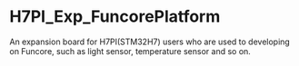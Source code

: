 # H7PI_Exp_FuncorePlatform
An expansion board for H7PI(STM32H7) users who are used to developing on Funcore, such as light sensor, temperature sensor and so on.

